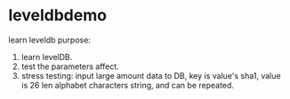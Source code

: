 leveldbdemo
===========

learn leveldb
purpose:
1. learn levelDB.
2. test the parameters affect.
3. stress testing: input large amount data to DB, key is value's sha1, value is 26 len alphabet characters string, and can be repeated.
